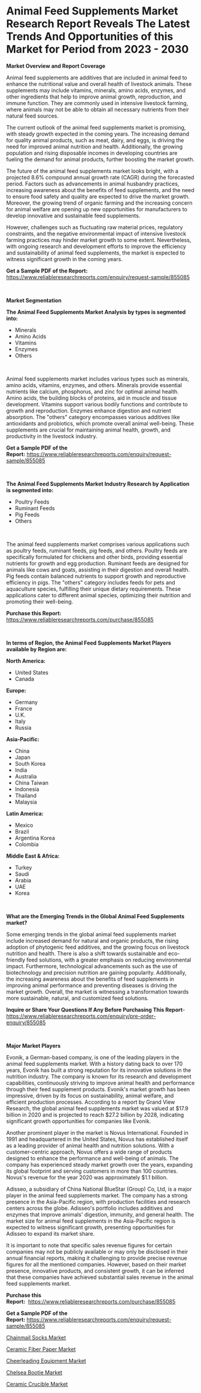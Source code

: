 <p><h1>Animal Feed Supplements Market Research Report Reveals The Latest Trends And Opportunities of this Market for Period from 2023 - 2030</h1></p><p><strong>Market Overview and Report Coverage</strong></p>
<p><p>Animal feed supplements are additives that are included in animal feed to enhance the nutritional value and overall health of livestock animals. These supplements may include vitamins, minerals, amino acids, enzymes, and other ingredients that help to improve animal growth, reproduction, and immune function. They are commonly used in intensive livestock farming, where animals may not be able to obtain all necessary nutrients from their natural feed sources.</p><p>The current outlook of the animal feed supplements market is promising, with steady growth expected in the coming years. The increasing demand for quality animal products, such as meat, dairy, and eggs, is driving the need for improved animal nutrition and health. Additionally, the growing population and rising disposable incomes in developing countries are fueling the demand for animal products, further boosting the market growth.</p><p>The future of the animal feed supplements market looks bright, with a projected 8.6% compound annual growth rate (CAGR) during the forecasted period. Factors such as advancements in animal husbandry practices, increasing awareness about the benefits of feed supplements, and the need to ensure food safety and quality are expected to drive the market growth. Moreover, the growing trend of organic farming and the increasing concern for animal welfare are opening up new opportunities for manufacturers to develop innovative and sustainable feed supplements.</p><p>However, challenges such as fluctuating raw material prices, regulatory constraints, and the negative environmental impact of intensive livestock farming practices may hinder market growth to some extent. Nevertheless, with ongoing research and development efforts to improve the efficiency and sustainability of animal feed supplements, the market is expected to witness significant growth in the coming years.</p></p>
<p><strong>Get a Sample PDF of the Report:</strong> <a href="https://www.reliableresearchreports.com/enquiry/request-sample/855085">https://www.reliableresearchreports.com/enquiry/request-sample/855085</a></p>
<p>&nbsp;</p>
<p><strong>Market Segmentation</strong></p>
<p><strong>The Animal Feed Supplements Market Analysis by types is segmented into:</strong></p>
<p><ul><li>Minerals</li><li>Amino Acids</li><li>Vitamins</li><li>Enzymes</li><li>Others</li></ul></p>
<p>&nbsp;</p>
<p><p>Animal feed supplements market includes various types such as minerals, amino acids, vitamins, enzymes, and others. Minerals provide essential nutrients like calcium, phosphorus, and zinc for optimal animal health. Amino acids, the building blocks of proteins, aid in muscle and tissue development. Vitamins support various bodily functions and contribute to growth and reproduction. Enzymes enhance digestion and nutrient absorption. The "others" category encompasses various additives like antioxidants and probiotics, which promote overall animal well-being. These supplements are crucial for maintaining animal health, growth, and productivity in the livestock industry.</p></p>
<p><strong>Get a Sample PDF of the Report:</strong>&nbsp;<a href="https://www.reliableresearchreports.com/enquiry/request-sample/855085">https://www.reliableresearchreports.com/enquiry/request-sample/855085</a></p>
<p>&nbsp;</p>
<p><strong>The Animal Feed Supplements Market Industry Research by Application is segmented into:</strong></p>
<p><ul><li>Poultry Feeds</li><li>Ruminant Feeds</li><li>Pig Feeds</li><li>Others</li></ul></p>
<p>&nbsp;</p>
<p><p>The animal feed supplements market comprises various applications such as poultry feeds, ruminant feeds, pig feeds, and others. Poultry feeds are specifically formulated for chickens and other birds, providing essential nutrients for growth and egg production. Ruminant feeds are designed for animals like cows and goats, assisting in their digestion and overall health. Pig feeds contain balanced nutrients to support growth and reproductive efficiency in pigs. The "others" category includes feeds for pets and aquaculture species, fulfilling their unique dietary requirements. These applications cater to different animal species, optimizing their nutrition and promoting their well-being.</p></p>
<p><strong>Purchase this Report:</strong>&nbsp; <a href="https://www.reliableresearchreports.com/purchase/855085">https://www.reliableresearchreports.com/purchase/855085</a></p>
<p>&nbsp;</p>
<p><strong>In terms of Region, the Animal Feed Supplements Market Players available by Region are:</strong></p>
<p>
    <p> <strong> North America: </strong>
        <ul>
            <li>United States</li>
            <li>Canada</li>
        </ul>
        </p> 
    <p> <strong> Europe: </strong>
        <ul>
            <li>Germany</li>
            <li>France</li>
            <li>U.K.</li>
            <li>Italy</li>
            <li>Russia</li>
        </ul>
        </p> 
    <p> <strong> Asia-Pacific: </strong>
        <ul>
            <li>China</li>
            <li>Japan</li>
            <li>South Korea</li>
            <li>India</li>
            <li>Australia</li>
            <li>China Taiwan</li>
            <li>Indonesia</li>
            <li>Thailand</li>
            <li>Malaysia</li>
        </ul>
        </p> 
    <p> <strong> Latin America: </strong>
        <ul>
            <li>Mexico</li>
            <li>Brazil</li>
            <li>Argentina Korea</li>
            <li>Colombia</li>
        </ul>
        </p> 
    <p> <strong> Middle East & Africa: </strong>
        <ul>
            <li>Turkey</li>
            <li>Saudi</li>
            <li>Arabia</li>
            <li>UAE</li>
            <li>Korea</li>
        </ul>
    </p>
    </p>
<p>&nbsp;</p>
<p><strong>What are the Emerging Trends in the Global Animal Feed Supplements market?</strong></p>
<p><p>Some emerging trends in the global animal feed supplements market include increased demand for natural and organic products, the rising adoption of phytogenic feed additives, and the growing focus on livestock nutrition and health. There is also a shift towards sustainable and eco-friendly feed solutions, with a greater emphasis on reducing environmental impact. Furthermore, technological advancements such as the use of biotechnology and precision nutrition are gaining popularity. Additionally, the increasing awareness about the benefits of feed supplements in improving animal performance and preventing diseases is driving the market growth. Overall, the market is witnessing a transformation towards more sustainable, natural, and customized feed solutions.</p></p>
<p><strong>Inquire or Share Your Questions If Any Before Purchasing This Report</strong>- <a href="https://www.reliableresearchreports.com/enquiry/pre-order-enquiry/855085">https://www.reliableresearchreports.com/enquiry/pre-order-enquiry/855085</a></p>
<p>&nbsp;</p>
<p><strong>Major Market Players</strong></p>
<p><p>Evonik, a German-based company, is one of the leading players in the animal feed supplements market. With a history dating back to over 170 years, Evonik has built a strong reputation for its innovative solutions in the nutrition industry. The company is known for its research and development capabilities, continuously striving to improve animal health and performance through their feed supplement products. Evonik's market growth has been impressive, driven by its focus on sustainability, animal welfare, and efficient production processes. According to a report by Grand View Research, the global animal feed supplements market was valued at $17.9 billion in 2020 and is projected to reach $27.2 billion by 2028, indicating significant growth opportunities for companies like Evonik.</p><p>Another prominent player in the market is Novus International. Founded in 1991 and headquartered in the United States, Novus has established itself as a leading provider of animal health and nutrition solutions. With a customer-centric approach, Novus offers a wide range of products designed to enhance the performance and well-being of animals. The company has experienced steady market growth over the years, expanding its global footprint and serving customers in more than 100 countries. Novus's revenue for the year 2020 was approximately $1.1 billion.</p><p>Adisseo, a subsidiary of China National BlueStar (Group) Co, Ltd, is a major player in the animal feed supplements market. The company has a strong presence in the Asia-Pacific region, with production facilities and research centers across the globe. Adisseo's portfolio includes additives and enzymes that improve animals' digestion, immunity, and general health. The market size for animal feed supplements in the Asia-Pacific region is expected to witness significant growth, presenting opportunities for Adisseo to expand its market share.</p><p>It is important to note that specific sales revenue figures for certain companies may not be publicly available or may only be disclosed in their annual financial reports, making it challenging to provide precise revenue figures for all the mentioned companies. However, based on their market presence, innovative products, and consistent growth, it can be inferred that these companies have achieved substantial sales revenue in the animal feed supplements market.</p></p>
<p><strong>Purchase this Report:</strong>&nbsp;&nbsp;<a href="https://www.reliableresearchreports.com/purchase/855085">https://www.reliableresearchreports.com/purchase/855085</a></p>
<p></p>
<p><strong>Get a Sample PDF of the Report:</strong>&nbsp;<a href="https://www.reliableresearchreports.com/enquiry/request-sample/855085">https://www.reliableresearchreports.com/enquiry/request-sample/855085</a></p>
<p><p><a href="https://medium.com/@minnieebert2827/chainmail-socks-market-trends-forecast-and-competitive-analysis-to-2030-448cc5afeb2b">Chainmail Socks Market</a></p><p><a href="https://medium.com/@dioncollins8227/decoding-ceramic-fiber-paper-market-metrics-market-share-trends-and-growth-patterns-26d086642f64">Ceramic Fiber Paper Market</a></p><p><a href="https://medium.com/@deannakling2927/cheerleading-equipment-market-size-and-market-trends-complete-industry-overview-2023-to-2030-5648f5b0eff1">Cheerleading Equipment Market</a></p><p><a href="https://medium.com/@caleighhane2777/chelsea-bootie-market-share-evolution-and-market-growth-trends-2023-2030-f0334a1352ca">Chelsea Bootie Market</a></p><p><a href="https://medium.com/@entelabrahimi1961/ceramic-crucible-market-size-cagr-trends-2024-2030-7ab0aa7daf86">Ceramic Crucible Market</a></p></p>